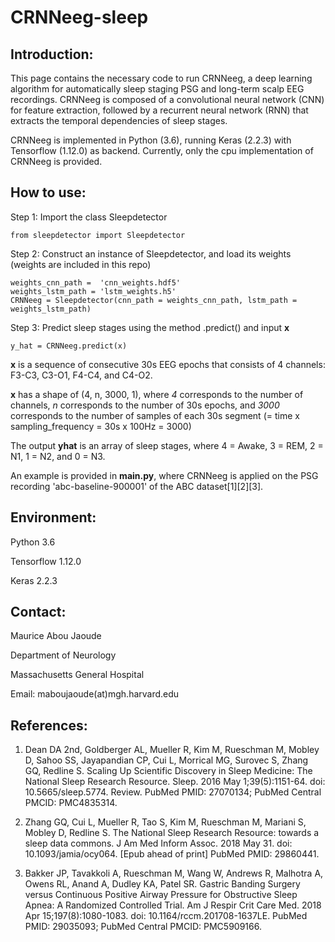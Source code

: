# CRNNeeg-sleep

## Introduction:
This page contains the necessary code to run CRNNeeg, a deep learning algorithm for automatically sleep staging PSG and long-term scalp EEG recordings. CRNNeeg is composed of a convolutional neural network (CNN) for feature extraction, followed by a recurrent neural network (RNN) that extracts the temporal dependencies of sleep stages.

CRNNeeg is implemented in Python (3.6), running Keras (2.2.3) with Tensorflow (1.12.0) as backend. Currently, only the cpu implementation of CRNNeeg is provided.

## How to use:
Step 1: Import the class Sleepdetector
```
from sleepdetector import Sleepdetector
```

Step 2: Construct an instance of Sleepdetector, and load its weights (weights are included in this repo)
```
weights_cnn_path =  'cnn_weights.hdf5'
weights_lstm_path = 'lstm_weights.h5'
CRNNeeg = Sleepdetector(cnn_path = weights_cnn_path, lstm_path = weights_lstm_path)
```

Step 3: Predict sleep stages using the method .predict() and input **x**
```
y_hat = CRNNeeg.predict(x)
```

**x** is a sequence of consecutive 30s EEG epochs that consists of 4 channels: F3-C3, C3-O1, F4-C4, and C4-O2.

**x** has a shape of (4, n, 3000, 1), where *4* corresponds to the number of channels, *n* corresponds to the number of 30s epochs, and *3000* corresponds to the number of samples of each 30s segment (= time x sampling_frequency = 30s x 100Hz = 3000)

The output **yhat** is an array of sleep stages, where 4 = Awake, 3 = REM, 2 = N1, 1 = N2, and 0 = N3.

An example is provided in **main.py**, where CRNNeeg is applied on the PSG recording 'abc-baseline-900001' of the ABC dataset[1][2][3].

## Environment:
Python 3.6

Tensorflow 1.12.0

Keras 2.2.3

## Contact:
Maurice Abou Jaoude

Department of Neurology

Massachusetts General Hospital

Email: maboujaoude(at)mgh.harvard.edu

## References:

1. Dean DA 2nd, Goldberger AL, Mueller R, Kim M, Rueschman M, Mobley D, Sahoo SS, Jayapandian CP, Cui L, Morrical MG, Surovec S, Zhang GQ, Redline S. Scaling Up Scientific Discovery in Sleep Medicine: The National Sleep Research Resource. Sleep. 2016 May 1;39(5):1151-64. doi: 10.5665/sleep.5774. Review. PubMed PMID: 27070134; PubMed Central PMCID: PMC4835314.

2. Zhang GQ, Cui L, Mueller R, Tao S, Kim M, Rueschman M, Mariani S, Mobley D, Redline S. The National Sleep Research Resource: towards a sleep data commons. J Am Med Inform Assoc. 2018 May 31. doi: 10.1093/jamia/ocy064. [Epub ahead of print] PubMed PMID: 29860441.

3. Bakker JP, Tavakkoli A, Rueschman M, Wang W, Andrews R, Malhotra A, Owens RL, Anand A, Dudley KA, Patel SR. Gastric Banding Surgery versus Continuous Positive Airway Pressure for Obstructive Sleep Apnea: A Randomized Controlled Trial. Am J Respir Crit Care Med. 2018 Apr 15;197(8):1080-1083. doi: 10.1164/rccm.201708-1637LE. PubMed PMID: 29035093; PubMed Central PMCID: PMC5909166.


